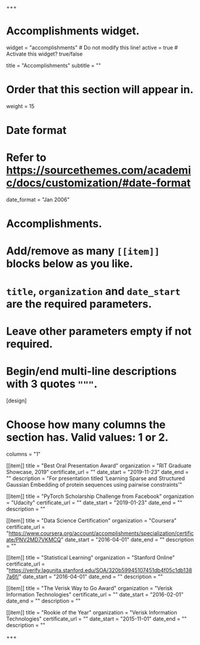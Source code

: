 +++
# Accomplishments widget.
widget = "accomplishments"  # Do not modify this line!
active = true  # Activate this widget? true/false

title = "Accomplish&shy;ments"
subtitle = ""

# Order that this section will appear in.
weight = 15

# Date format
#   Refer to https://sourcethemes.com/academic/docs/customization/#date-format
date_format = "Jan 2006"

# Accomplishments.
#   Add/remove as many `[[item]]` blocks below as you like.
#   `title`, `organization` and `date_start` are the required parameters.
#   Leave other parameters empty if not required.
#   Begin/end multi-line descriptions with 3 quotes `"""`.
[design]
  # Choose how many columns the section has. Valid values: 1 or 2.
  columns = "1"

[[item]]
  title = "Best Oral Presentation Award"
  organization = "RIT Graduate Showcase, 2019"
  certificate_url = ""
  date_start = "2019-11-23"
  date_end = ""
  description = "For presentation titled 'Learning Sparse and Structured Gaussian Embedding of protein sequences using pairwise constraints'"

[[item]]
  title = "PyTorch Scholarship Challenge from Facebook"
  organization = "Udacity"
  certificate_url = ""
  date_start = "2019-01-23"
  date_end = ""
  description = ""
  
[[item]]
  title = "Data Science Certification"
  organization = "Coursera"
  certificate_url = "https://www.coursera.org/account/accomplishments/specialization/certificate/PNV2MD7VKMCQ"
  date_start = "2016-04-01"
  date_end = ""
  description = ""
  
  [[item]]
  title = "Statistical Learning"
  organization = "Stanford Online"
  certificate_url = "https://verify.lagunita.stanford.edu/SOA/320b59945107451db4f05c1db1387a6f/"
  date_start = "2016-04-01"
  date_end = ""
  description = ""
  
  [[item]]
  title = "The Verisk Way to Go Award"
  organization = "Verisk Information Technologies"
  certificate_url = ""
  date_start = "2016-02-01"
  date_end = ""
  description = ""
  
  [[item]]
  title = "Rookie of the Year"
  organization = "Verisk Information Technologies"
  certificate_url = ""
  date_start = "2015-11-01"
  date_end = ""
  description = ""
  

+++
